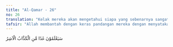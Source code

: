 ```yaml
---
title: "Al-Qamar - 26"
no: 26
translation: "Kelak mereka akan mengetahui siapa yang sebenarnya sangat pendusta (dan) sombong itu."
tafsir: "Allah membantah dengan keras pandangan mereka dengan menyatakan bahwa dalam waktu dekat mereka akan mengetahui siapa sebenarnya yang bohong dan sombon"
---
```


سَيَعْلَمُوْنَ غَدًا مَّنِ الْكَذَّابُ الْاَشِرُ 
